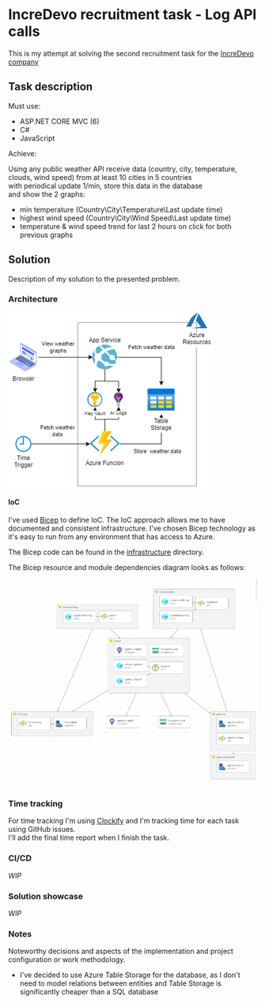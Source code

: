 # IncreDevo recruitment task - Log API calls

This is my attempt at solving the second recruitment task for the [IncreDevo company](https://incredevo.com/)

## Task description

Must use:

- ASP.NET CORE MVC (6)
- C#
- JavaScript

Achieve:

Using any public weather API receive data (country, city, temperature, clouds, wind speed) from at least 10 cities in 5 countries  
with periodical update 1/min,
store this data in the database  
and show the 2 graphs:  

- min temperature (Country\City\Temperature\Last update time)
- highest wind speed (Country\City\Wind Speed\Last update time)
- temperature & wind speed trend for last 2 hours on click for both previous graphs

## Solution

Description of my solution to the presented problem.

### Architecture

![Architecture diagram](docs/Architecture.drawio.png)

#### IoC

I've used [Bicep](https://learn.microsoft.com/en-us/azure/azure-resource-manager/bicep/overview) to define IoC. The IoC approach allows me to have documented and consistent infrastructure.
I've chosen Bicep technology as it's easy to run from any environment that has access to Azure.

The Bicep code can be found in the [infrastructure](infrastructure) directory.

The Bicep resource and module dependencies diagram looks as follows:

![Bicep resources](./docs/bicep_modules.png)


### Time tracking

For time tracking I'm using [Clockify](https://clockify.me/) and I'm tracking time for each task using GitHub issues.  
I'll add the final time report when I finish the task.

### CI/CD

<!-- To implement an automated deployment process I've used GitHub Actions.  
Specific actions are triggered when changes are pushed to a specific repository path or can be triggered manually.  
Actions definitions can be found in the [.github/workflows](.github/workflows) directory. -->

_WIP_

### Solution showcase

_WIP_

<!-- #### GitHub Action runs

The runs can be viewed in the [Actions repo tab](https://github.com/christopher-dabrowski/incredevo-recruitment-log-api-calls/actions)

![deploy infrastructure action runs](docs/deploy_infrastructure_action_runs.png)

![deploy Azure Function runs](docs/deploy_af_runs.png) -->

### Notes

Noteworthy decisions and aspects of the implementation and project configuration or work methodology.

- I've decided to use Azure Table Storage for the database, as I don't need to model relations between entities and Table Storage is significantly cheaper than a SQL database
